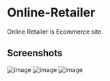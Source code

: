 # Online-Retailer
Online Retailer is Ecommerce site.

## Screenshots
![image](https://github.com/rrdesh10/Online-Retailer/assets/51774394/b7eafca6-ff67-4657-8621-94f1018de7b5)
![image](https://github.com/rrdesh10/Online-Retailer/assets/51774394/3abd50a4-2e22-4c3c-891a-15d012f2f77e)
![image](https://github.com/rrdesh10/Online-Retailer/assets/51774394/cd41aa08-2de9-4a5c-978d-778bcd869d77)


